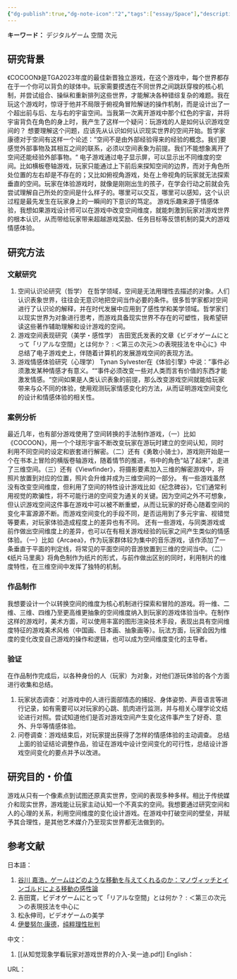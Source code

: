 ```yaml
---
{"dg-publish":true,"dg-note-icon":"2","tags":["essay/Space"],"description":null,"status":"进行","type":"长期","creation date":"2024-07-17","completion date":"2024-07-19","permalink":"/900.Publish/空間の次元を転換するゲームデザイン研究——デジタルゲームにおける/","dgPassFrontmatter":true,"noteIcon":"2"}
---
```


**キーワード：** デジタルゲーム 空間 次元
## 研究背景
《COCOON》是TGA2023年度的最佳新晋独立游戏，在这个游戏中，每个世界都存在于一个你可以背负的球体中。玩家需要摸透在不同世界之间跳跃穿梭的核心机制，并尝试组合、操纵和重新排列这些世界，才能解决各种错综复杂的难题。我在玩这个游戏时，惊讶于他并不局限于俯视角冒险解谜的操作机制，而是设计出了一个超出前与后、左与右的宇宙空间。当我第一次离开游戏中那个红色的宇宙，并将宇宙背负在角色的身上时，我产生了这样一个疑问：玩游戏的人是如何认识游戏空间的？
想要理解这个问题，应该先从认识如何认识现实世界的空间开始。哲学家康德对于空间有这样一个论述：”空间不是由外部经验得来的经验的概念。我们要感觉外部事物及其相互之间的联系，必须以空间表象为前提。我们不能想象离开了空间还能经验外部事物。“
电子游戏通过电子显示屏，可以显示出不同维度的空间。比如横板卷轴游戏，玩家只能通过上下前后来探知空间的边界，而对于角色所处位置的左右却是不存在的；又比如俯视角游戏，处在上帝视角的玩家就无法探索垂直的空间。玩家在体验游戏时，就像是刚刚出生的孩子，在学会行动之前就会先尝试理解自己所处的空间是什么样子的。哪里可以交互，哪里可以感知，这个认识过程是最先发生在玩家身上的一瞬间的下意识的笃定。
游戏乐趣来源于情感体验，我想如果游戏设计师可以在游戏中改变空间维度，就能刺激到玩家对游戏世界的根本认识，从而带给玩家带来超越游戏奖励、任务目标等反馈机制的莫大的游戏情感体验。

## 研究方法
### 文献研究
1. 空间认识论研究（哲学）
在哲学领域，空间是无法用理性去描述的对象。人们认识表象世界，往往会无意识地把空间当作必要的条件。很多哲学家都对空间进行了认识论的解释，并在时代发展中应用到了感性学和美学领域。哲学家们以现实世界为对象进行思考，而游戏具备现实世界不存在的可塑性，我希望研读这些著作辅助理解和设计游戏的空间。
2. 游戏空间表现研究（美学・感性学）
吉田宽氏发表的文章《ビデオゲームにとって「リアルな空間」とは何か？ : ＜第三の次元＞の表現技法を中心に》中总结了电子游戏史上，伴随着计算机的发展游戏空间的表现方法。
3. 游戏情感体验研究（心理学）
Tynan Sylvester在《体验引擎》中说：”事件必须激发某种情感才有意义。““事件必须改变一些对人类而言有价值的东西才能激发情感。“空间如果是人类认识表象的前提，那么改变游戏空间就能给玩家带来与众不同的体验，使用观测玩家情感变化的方法，从而证明游戏空间变化的设计和情感体验的相关性。

### 案例分析
最近几年，也有部分游戏使用了空间转换的手法制作游戏，（一）比如《COCOON》，用一个个球形宇宙不断改变玩家在游玩时建立的空间认知，同时利用不同空间的设定和嵌套进行解密。（二）还有《勇敢小骑士》，游戏刚开始是一个在书本上冒险的横版卷轴游戏，随着情节的推进，书中的角色“站了起来”，走进了三维空间。（三）还有《Viewfinder》，将摄影要素加入三维的解密游戏中，将照片放置到对应的位置，照片会升维并成为三维空间的一部分。
有一些游戏虽然没有改变空间维度，但利用了空间的特性设计游戏比如《纪念碑谷》，它们通常利用视觉的欺骗性，将不可能行进的空间变为通关的关键。因为空间之外不可想象，但认识游戏空间这件事在游戏中可以被不断重塑，从而让玩家的好奇心随着空间的变化丰富源源不断。而游戏空间变化的手段不同，是否运用到了多元宇宙、视错觉等要素，对玩家体验造成程度上的差异也有不同。
还有一些游戏，与同类游戏或前作做出空间维度上的差异，也可以在有相关游戏经验的玩家之间产生类似的情感体验。（一）比如《Arcaea》，作为玩家群体较为集中的音乐游戏，该作添加了一条垂直于平面的判定线，将常见的平面空间的音游放置到三维的空间当中。（二）《纸片马里奥》将角色制作为纸片的形式，与前作做出区别的同时，利用制片的维度特性，在三维空间中发挥了独特的机制。

### 作品制作
我想要设计一个以转换空间的维度为核心机制进行探索和冒险的游戏。将一维、二维、三维、四维乃至更高维更抽象的空间维度纳入到玩家的游戏体验当中。在制作这样的游戏时，美术方面，可以使用丰富的图形渲染技术手段，表现出具有空间维度特征的游戏美术风格（中国画、日本画、抽象画等）。玩法方面，玩家会因为维度的变化改变自己游戏的操作和逻辑，也可以成为空间维度变化的主导者。

### 验证
在作品制作完成后，以各种身份的人（玩家）为对象，对他们游玩体验的各个方面进行收集和总结。
1. 玩家状态调查：对游戏中的人进行面部情态的捕捉、身体姿势、声音语言等进行记录，如有需要可以对玩家的心跳、肌肉进行监测，并与相关心理学论文结论进行对照。尝试知道他们是否对游戏空间产生变化这件事产生了好奇、意外、升华等情感体验。
2. 问卷调查：游戏结束后，对玩家提出获得了怎样的情感体验的主动调查。
总结上面的验证结论调整作品，验证在游戏中设计空间变化的可行性，总结设计游戏空间变化的要点并予以改进。

## 研究目的・价值
游戏从只有一个像素点到试图还原真实世界，空间的表现多种多样。相比于传统媒介和现实世界，游戏能让玩家主动认知一个不真实的空间。我想要通过研究空间和人的心理的关系，利用空间维度的变化设计游戏。在游戏中打破空间的壁垒，并赋予其合理性，是其他艺术媒介乃至现实世界都无法做到的。

## 参考文献
日本語：
1. [谷川 嘉浩，ゲームはどのような移動を与えてくれるのか：マノヴィッチとインゴルドによる移動の感性論](https://ritsumei.repo.nii.ac.jp/records/13386)
2. 吉田寛，ビデオゲームにとって「リアルな空間」とは何か？ : ＜第三の次元＞の表現技法を中心に
3. 松永伸司，ビデオゲームの美学
4. [伊曼努尔·康德](https://zh.wikipedia.org/zh-cn/%E4%BC%8A%E6%9B%BC%E5%8A%AA%E5%B0%94%C2%B7%E5%BA%B7%E5%BE%B7)，[纯粹理性批判](https://zh.wikipedia.org/wiki/%E7%BA%AF%E7%B2%B9%E7%90%86%E6%80%A7%E6%89%B9%E5%88%A4)

中文：
1. [[从知觉现象学看玩家对游戏世界的介入-吴一迪.pdf]]
English：

URL：